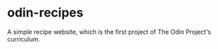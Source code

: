# odin-recipes
A simple recipe website, which is the first project of The Odin Project's curriculum.